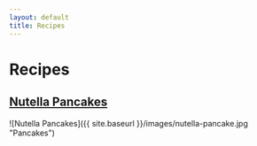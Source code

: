 ```yaml
---
layout: default
title: Recipes
---
```


# Recipes

## [Nutella Pancakes](/recipes/nutella-pancake.html)

![Nutella Pancakes]({{ site.baseurl }}/images/nutella-pancake.jpg "Pancakes")

